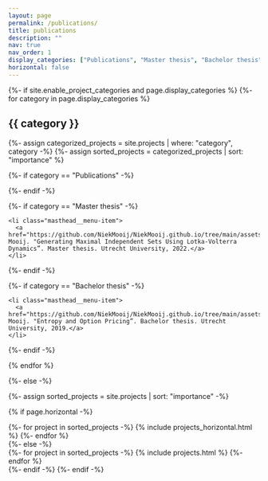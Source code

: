 ```yaml
---
layout: page
permalink: /publications/
title: publications
description: ""
nav: true
nav_order: 1
display_categories: ["Publications", "Master thesis", "Bachelor thesis"]
horizontal: false
---
```


<!-- pages/publications.md -->
<div class="projects">
{%- if site.enable_project_categories and page.display_categories %}
  <!-- Display categorized projects -->
  {%- for category in page.display_categories %}
  <h2 class="category">{{ category }}</h2>
  {%- assign categorized_projects = site.projects | where: "category", category -%}
  {%- assign sorted_projects = categorized_projects | sort: "importance" %}
  <!-- Generate cards for each project -->
  
  {%- if category == "Publications" -%}
    
  {%- endif -%}
  
  {%- if category == "Master thesis" -%}
  
    <li class="masthead__menu-item">
      <a href="https://github.com/NiekMooij/NiekMooij.github.io/tree/main/assets/pdf/NiekMooijMasterThesisGeneratingMaximalIndependentSetsUsingLotkaVolterraDynamics.pdf">M.N. Mooij. "Generating Maximal Independent Sets Using Lotka-Volterra Dynamics”. Master thesis. Utrecht University, 2022.</a>
    </li>

  {%- endif -%}
  
  {%- if category == "Bachelor thesis" -%}

    <li class="masthead__menu-item">
      <a href="https://github.com/NiekMooij/NiekMooij.github.io/tree/main/assets/pdf/NiekMooijBachelorThesisEntropyAndOptionPricing.pdf">M.N. Mooij. "Entropy and Option Pricing”. Bachelor thesis. Utrecht University, 2019.</a>
    </li>
    
  {%- endif -%}
  
  {% endfor %}

{%- else -%}
<!-- Display projects without categories -->
  {%- assign sorted_projects = site.projects | sort: "importance" -%}
  <!-- Generate cards for each project -->
  {% if page.horizontal -%}
  <div class="container">
    <div class="row row-cols-2">
    {%- for project in sorted_projects -%}
      {% include projects_horizontal.html %}
    {%- endfor %}
    </div>
  </div>
  {%- else -%}
  <div class="grid">
    {%- for project in sorted_projects -%}
      {% include projects.html %}
    {%- endfor %}
  </div>
  {%- endif -%}
{%- endif -%}
</div>

 

